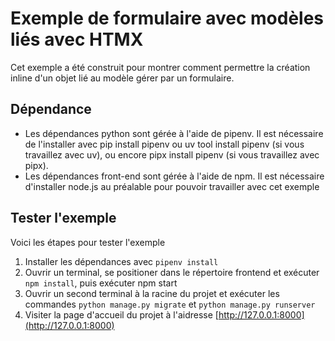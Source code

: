 # Exemple de formulaire avec modèles liés avec HTMX

Cet exemple a été construit pour montrer comment permettre la création 
inline d'un objet lié au modèle gérer par un formulaire.

## Dépendance
- Les dépendances python sont gérée à l'aide de pipenv. Il est nécessaire de l'installer avec pip install pipenv ou uv tool install pipenv (si vous travaillez avec uv), ou encore pipx install pipenv (si vous travaillez avec pipx).
- Les dépendances front-end sont gérée à l'aide de npm. Il est nécessaire d'installer node.js au préalable pour pouvoir travailler avec cet exemple

## Tester l'exemple
Voici les étapes pour tester l'exemple
1. Installer les dépendances avec `pipenv install`
2. Ouvrir un terminal, se positioner dans le répertoire frontend et exécuter `npm install`, puis exécuter npm start
3. Ouvrir un second terminal à la racine du projet et exécuter les commandes `python manage.py migrate` et `python manage.py runserver`
4. Visiter la page d'accueil du projet à l'aidresse [http://127.0.0.1:8000](http://127.0.0.1:8000)